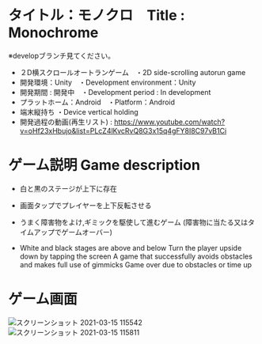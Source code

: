 # タイトル：モノクロ　Title : Monochrome

※developブランチ見てください。
* ２D横スクロールオートランゲーム　・2D side-scrolling autorun game
* 開発環境：Unity　・Development environment：Unity
* 開発期間 : 開発中　・Development period : In development
* プラットホーム：Android　・Platform：Android 
* 端末縦持ち ・Device vertical holding
* 開発過程の動画(再生リスト) : https://www.youtube.com/watch?v=oHf23xHbujo&list=PLcZ4lKvcRvQ8G3x15q4gFY8I8C97vB1Ci 

# ゲーム説明 Game description
* 白と黒のステージが上下に存在
* 画面タップでプレイヤーを上下反転させる
* うまく障害物をよけ,ギミックを駆使して進むゲーム (障害物に当たる又はタイムアップでゲームオーバー)

* White and black stages are above and below
Turn the player upside down by tapping the screen
A game that successfully avoids obstacles and makes full use of gimmicks
Game over due to obstacles or time up

# ゲーム画面
![スクリーンショット 2021-03-15 115542](https://user-images.githubusercontent.com/57022767/122528656-89595f80-d057-11eb-80cc-3dffea592e56.png)
![スクリーンショット 2021-03-15 115811](https://user-images.githubusercontent.com/57022767/122528671-8d857d00-d057-11eb-82ec-1f0bc6c8a9d4.png)
